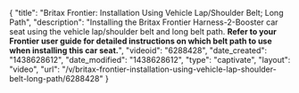 {
    "title": "Britax Frontier: Installation Using Vehicle Lap\/Shoulder Belt; Long Path",
    "description": "Installing the Britax Frontier Harness-2-Booster car seat using the vehicle lap\/shoulder belt and long belt path.  **Refer to your Frontier user guide for detailed instructions on which belt path to use when installing this car seat.**",
    "videoid": "6288428",
    "date_created": "1438628612",
    "date_modified": "1438628612",
    "type": "captivate",
    "layout": "video",
    "url": "\/v\/britax-frontier-installation-using-vehicle-lap-shoulder-belt-long-path\/6288428"
}